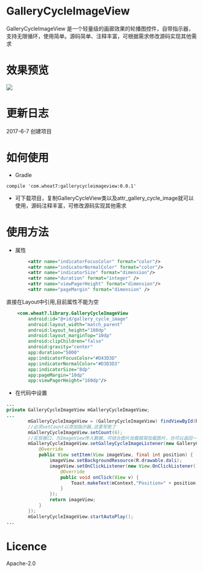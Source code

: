 # GalleryCycleImageView
GalleryCycleImageView 是一个轻量级的画廊效果的轮播图控件，自带指示器，支持无限循环，使用简单。源码简单、注释丰富，可根据需求修改源码实现其他需求
# 效果预览
![](http://ogzwf5uv0.bkt.clouddn.com/gallerycycleimageview.gif)
# 更新日志
2017-6-7 创建项目
# 如何使用
* Gradle
```
compile 'com.wheat7:gallerycycleimageview:0.0.1'
```
* 可下载项目，复制GalleryCycleView类以及attr_gallery_cycle_image就可以使用，源码注释丰富，可修改源码实现其他需求

# 使用方法
* 属性
```xml
        <attr name="indicatorFocusColor" format="color"/>
        <attr name="indicatorNormalColor" format="color"/>
        <attr name="indicatorSize" format="dimension"/>
        <attr name="duration" format="integer" />
        <attr name="viewPagerHeight" format="dimension"/>
        <attr name="pageMargin" format="dimension" />
```
直接在Layout中引用,目前属性不能为空
```xml
    <com.wheat7.library.GalleryCycleImageView
        android:id="@+id/gallery_cycle_image"
        android:layout_width="match_parent"
        android:layout_height="180dp"
        android:layout_marginTop="10dp"
        android:clipChildren="false"
        android:gravity="center"
        app:duration="5000"
        app:indicatorFocusColor="#D43D3D"
        app:indicatorNormalColor="#D3D3D3"
        app:indicatorSize="8dp"
        app:pageMargin="10dp"
        app:viewPagerHeight="160dp"/>
```

* 在代码中设置
```Java
...
private GalleryCycleImageView mGalleryCycleImageView;
...
        mGalleryCycleImageView = (GalleryCycleImageView) findViewById(R.id.gallery_cycle_image);
        //必须setCount以添加指示器,这里写死了
        mGalleryCycleImageView.setCount(6);
        //实现接口，为ImageView传入数据，可结合图片加载框架加载图片，也可以返回一个自定义的View，自由实现
        mGalleryCycleImageView.setGalleyCycleImageListener(new GalleryCycleImageView.GalleyCycleImageListener() {
            @Override
            public View setItem(View imageView, final int position) {
                imageView.setBackgroundResource(R.drawable.dali);
                imageView.setOnClickListener(new View.OnClickListener() {
                    @Override
                    public void onClick(View v) {
                        Toast.makeText(mContext,"Position=" + position,Toast.LENGTH_SHORT).show();
                    }
                });
                return imageView;
            }
        });
        mGalleryCycleImageView.startAutoPlay();
...
```

# Licence
Apache-2.0

